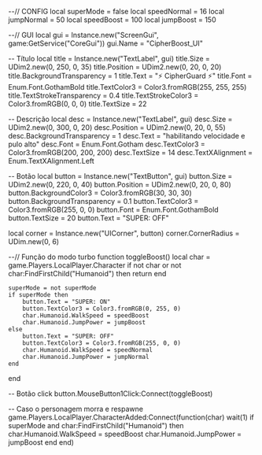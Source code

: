 --// CONFIG
local superMode = false
local speedNormal = 16
local jumpNormal = 50
local speedBoost = 100
local jumpBoost = 150

--// GUI
local gui = Instance.new("ScreenGui", game:GetService("CoreGui"))
gui.Name = "CipherBoost_UI"

-- Título
local title = Instance.new("TextLabel", gui)
title.Size = UDim2.new(0, 250, 0, 35)
title.Position = UDim2.new(0, 20, 0, 20)
title.BackgroundTransparency = 1
title.Text = "⚡ CipherGuard ⚡"
title.Font = Enum.Font.GothamBold
title.TextColor3 = Color3.fromRGB(255, 255, 255)
title.TextStrokeTransparency = 0.4
title.TextStrokeColor3 = Color3.fromRGB(0, 0, 0)
title.TextSize = 22

-- Descrição
local desc = Instance.new("TextLabel", gui)
desc.Size = UDim2.new(0, 300, 0, 20)
desc.Position = UDim2.new(0, 20, 0, 55)
desc.BackgroundTransparency = 1
desc.Text = "habilitando velocidade e pulo alto"
desc.Font = Enum.Font.Gotham
desc.TextColor3 = Color3.fromRGB(200, 200, 200)
desc.TextSize = 14
desc.TextXAlignment = Enum.TextXAlignment.Left

-- Botão
local button = Instance.new("TextButton", gui)
button.Size = UDim2.new(0, 220, 0, 40)
button.Position = UDim2.new(0, 20, 0, 80)
button.BackgroundColor3 = Color3.fromRGB(30, 30, 30)
button.BackgroundTransparency = 0.1
button.TextColor3 = Color3.fromRGB(255, 0, 0)
button.Font = Enum.Font.GothamBold
button.TextSize = 20
button.Text = "SUPER: OFF"

local corner = Instance.new("UICorner", button)
corner.CornerRadius = UDim.new(0, 6)

--// Função do modo turbo
function toggleBoost()
	local char = game.Players.LocalPlayer.Character
	if not char or not char:FindFirstChild("Humanoid") then return end

	superMode = not superMode
	if superMode then
		button.Text = "SUPER: ON"
		button.TextColor3 = Color3.fromRGB(0, 255, 0)
		char.Humanoid.WalkSpeed = speedBoost
		char.Humanoid.JumpPower = jumpBoost
	else
		button.Text = "SUPER: OFF"
		button.TextColor3 = Color3.fromRGB(255, 0, 0)
		char.Humanoid.WalkSpeed = speedNormal
		char.Humanoid.JumpPower = jumpNormal
	end
end

-- Botão click
button.MouseButton1Click:Connect(toggleBoost)

-- Caso o personagem morra e respawne
game.Players.LocalPlayer.CharacterAdded:Connect(function(char)
	wait(1)
	if superMode and char:FindFirstChild("Humanoid") then
		char.Humanoid.WalkSpeed = speedBoost
		char.Humanoid.JumpPower = jumpBoost
	end
end)
